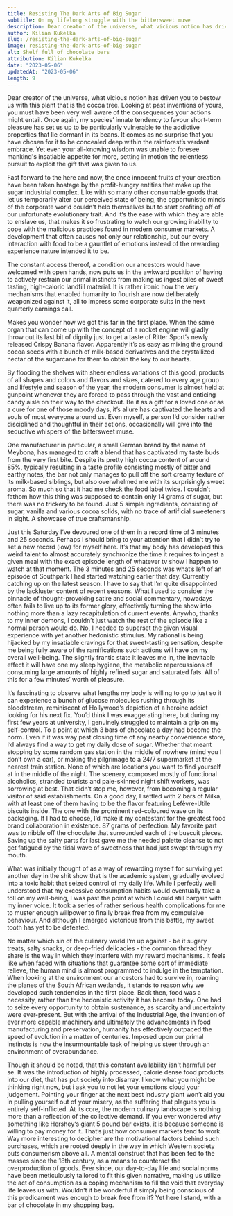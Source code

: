 ```yaml
---
title: Resisting The Dark Arts of Big Sugar
subtitle: On my lifelong struggle with the bittersweet muse
description: Dear creator of the universe, what vicious notion has driven you to bestow us with this plant that is the cocoa tree. Looking at past inventions of yours, you must have been very well aware of the consequences your actions might entail.
author: Kilian Kukelka
slug: /resisting-the-dark-arts-of-big-sugar
image: resisting-the-dark-arts-of-big-sugar
alt: Shelf full of chocolate bars
attribution: Kilian Kukelka
date: "2023-05-06"
updatedAt: "2023-05-06"
length: 9
---
```


Dear creator of the universe, what vicious notion has driven you to bestow us with this plant that is the cocoa tree. Looking at past inventions of yours, you must have been very well aware of the consequences your actions might entail. Once again, my species’ innate tendency to favour short-term pleasure has set us up to be particularly vulnerable to the addictive properties that lie dormant in its beans. It comes as no surprise that you have chosen for it to be concealed deep within the rainforest’s verdant embrace. Yet even your all-knowing wisdom was unable to foresee mankind's insatiable appetite for more, setting in motion the relentless pursuit to exploit the gift that was given to us.

Fast forward to the here and now, the once innocent fruits of your creation have been taken hostage by the profit-hungry entities that make up the sugar industrial complex. Like with so many other consumable goods that let us temporarily alter our perceived state of being, the opportunistic minds of the corporate world couldn’t help themselves but to start profiting off of our unfortunate evolutionary trait. And it‘s the ease with which they are able to enslave us, that makes it so frustrating to watch our growing inability to cope with the malicious practices found in modern consumer markets. A development that often causes not only our relationship, but our every interaction with food to be a gauntlet of emotions instead of the rewarding experience nature intended it to be.

The constant access thereof, a condition our ancestors would have welcomed with open hands, now puts us in the awkward position of having to actively restrain our primal instincts from making us ingest piles of sweet tasting, high-caloric landfill material. It is rather ironic how the very mechanisms that enabled humanity to flourish are now deliberately weaponized against it, all to impress some corporate suits in the next quarterly earnings call.

Makes you wonder how we got this far in the first place. When the same organ that can come up with the concept of a rocket engine will gladly throw out its last bit of dignity just to get a taste of Ritter Sport‘s newly released Crispy Banana flavor. Apparently it’s as easy as mixing the ground cocoa seeds with a bunch of milk-based derivatives and the crystallized nectar of the sugarcane for them to obtain the key to our hearts.

By flooding the shelves with sheer endless variations of this good, products of all shapes and colors and flavors and sizes, catered to every age group and lifestyle and season of the year, the modern consumer is almost held at gunpoint whenever they are forced to pass through the vast and enticing candy aisle on their way to the checkout. Be it as a gift for a loved one or as a cure for one of those moody days, it’s allure has captivated the hearts and souls of most everyone around us. Even myself, a person I‘d consider rather disciplined and thoughtful in their actions, occasionally will give into the seductive whispers of the bittersweet muse.

One manufacturer in particular, a small German brand by the name of Meybona, has managed to craft a blend that has captivated my taste buds from the very first bite. Despite its pretty high cocoa content of around 85%, typically resulting in a taste profile consisting mostly of bitter and earthy notes, the bar not only manages to pull off the soft creamy texture of its milk-based siblings, but also overwhelmed me with its surprisingly sweet aroma. So much so that it had me check the food label twice. I couldn’t fathom how this thing was supposed to contain only 14 grams of sugar, but there was no trickery to be found. Just 5 simple ingredients, consisting of sugar, vanilla and various cocoa solids, with no trace of artificial sweeteners in sight. A showcase of true craftsmanship.

Just this Saturday I‘ve devoured one of them in a record time of 3 minutes and 25 seconds. Perhaps I should bring to your attention that I didn’t try to set a new record (low) for myself here. It’s that my body has developed this weird talent to almost accurately synchronize the time it requires to ingest a given meal with the exact episode length of whatever tv show I happen to watch at that moment. The 3 minutes and 25 seconds was what’s left of an episode of Southpark I had started watching earlier that day. Currently catching up on the latest season. I have to say that I’m quite disappointed by the lackluster content of recent seasons. What I used to consider the pinnacle of thought-provoking satire and social commentary, nowadays often fails to live up to its former glory, effectively turning the show into nothing more than a lazy recapitulation of current events.
Anywho, thanks to my inner demons, I couldn’t just watch the rest of the episode like a normal person would do. No, I needed to superset the given visual experience with yet another hedonistic stimulus. My rational is being hijacked by my insatiable cravings for that sweet-tasting sensation, despite me being fully aware of the ramifications such actions will have on my overall well-being. The slightly frantic state it leaves me in, the inevitable effect it will have one my sleep hygiene, the metabolic repercussions of consuming large amounts of highly refined sugar and saturated fats. All of this for a few minutes’ worth of pleasure.

It’s fascinating to observe what lengths my body is willing to go to just so it can experience a bunch of glucose molecules rushing through its bloodstream, reminiscent of Hollywood’s depiction of a heroine addict looking for his next fix. You’d think I was exaggerating here, but during my first few years at university, I genuinely struggled to maintain a grip on my self-control. To a point at which 3 bars of chocolate a day had become the norm. Even if it was way past closing time of any nearby convenience store, I‘d always find a way to get my daily dose of sugar. Whether that meant stopping by some random gas station in the middle of nowhere (mind you I don’t own a car), or making the pilgrimage to a 24/7 supermarket at the nearest train station. None of which are locations you want to find yourself at in the middle of the night. The scenery, composed mostly of functional alcoholics, stranded tourists and pale-skinned night shift workers, was sorrowing at best. That didn’t stop me, however, from becoming a regular visitor of said establishments. On a good day, I settled with 2 bars of Milka, with at least one of them having to be the flavor featuring Lefèvre-Utile biscuits inside. The one with the prominent red-coloured wave on its packaging. If I had to choose, I‘d make it my contestant for the greatest food brand collaboration in existence. 87 grams of perfection. My favorite part was to nibble off the chocolate that surrounded each of the buscuit pieces. Saving up the salty parts for last gave me the needed palette cleanse to not get fatigued by the tidal wave of sweetness that had just swept through my mouth.

What was initially thought of as a way of rewarding myself for surviving yet another day in the shit show that is the academic system, gradually evolved into a toxic habit that seized control of my daily life. While I perfectly well understood that my excessive consumption habits would eventually take a toll on my well-being, I was past the point at which I could still bargain with my inner voice. It took a series of rather serious health complications for me to muster enough willpower to finally break free from my compulsive behaviour. And although I emerged victorious from this battle, my sweet tooth has yet to be defeated.

No matter which sin of the culinary world I‘m up against - be it sugary treats, salty snacks, or deep-fried delicacies - the common thread they share is the way in which they interfere with my reward mechanisms. It feels like when faced with situations that guarantee some sort of immediate relieve, the human mind is almost programmed to indulge in the temptation. When looking at the environment our ancestors had to survive in, roaming the planes of the South African wetlands, it stands to reason why we developed such tendencies in the first place. Back then, food was a necessity, rather than the hedonistic activity it has become today. One had to seize every opportunity to obtain sustenance, as scarcity and uncertainty were ever-present. But with the arrival of the Industrial Age, the invention of ever more capable machinery and ultimately the advancements in food manufacturing and preservation, humanity has effectively outpaced the speed of evolution in a matter of centuries. Imposed upon our primal instincts is now the insurmountable task of helping us steer through an environment of overabundance.

Though it should be noted, that this constant availability isn't harmful per se. It was the introduction of highly processed, calorie dense food products into our diet, that has put society into disarray. I know what you might be thinking right now, but i ask you to not let your emotions cloud your judgement. Pointing your finger at the next best industry giant won’t aid you in pulling yourself out of your misery, as the suffering that plagues you is entirely self-inflicted. At its core, the modern culinary landscape is nothing more than a reflection of the collective demand. If you ever wondered why something like Hershey‘s giant 5 pound bar exists, it is because someone is willing to pay money for it. That’s just how consumer markets tend to work. Way more interesting to decipher are the motivational factors behind such purchases, which are rooted deeply in the way in which Western society puts consumerism above all. A mental construct that has been fed to the masses since the 18th century, as a means to counteract the overproduction of goods. Ever since, our day-to-day life and social norms have been meticulously tailored to fit this given narrative, making us utilize the act of consumption as a coping mechanism to fill the void that everyday life leaves us with. Wouldn't it be wonderful if simply being conscious of this predicament was enough to break free from it? Yet here I stand, with a bar of chocolate in my shopping bag.
